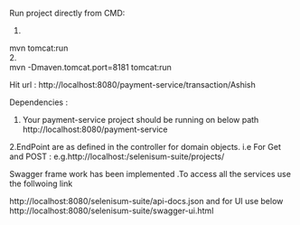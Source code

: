Run project directly from CMD: </br>
1. <!-- By default port 8080--></br>
mvn tomcat:run</br>
2. <!-- change server port --></br>
mvn -Dmaven.tomcat.port=8181 tomcat:run</br>

Hit url : http://localhost:8080/payment-service/transaction/Ashish</br>

Dependencies : </br>

1. Your payment-service project should be running on below path</br>
		http://localhost:8080/payment-service</br>
		
2.EndPoint are as defined in the controller for domain objects.
i.e For Get and POST :
 e.g.http://localhost:<port Number>/selenisum-suite/projects/

Swagger frame work has been implemented .To access all the services use the follwoing link 

http://localhost:8080/selenisum-suite/api-docs.json
 and for UI use below
http://localhost:8080/selenisum-suite/swagger-ui.html


